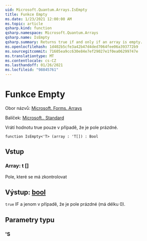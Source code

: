 ```yaml
---
uid: Microsoft.Quantum.Arrays.IsEmpty
title: Funkce Empty
ms.date: 1/23/2021 12:00:00 AM
ms.topic: article
qsharp.kind: function
qsharp.namespace: Microsoft.Quantum.Arrays
qsharp.name: IsEmpty
qsharp.summary: Returns true if and only if an array is empty.
ms.openlocfilehash: 1d402b5cfe3a42b47d4ded7064fee06a393772b9
ms.sourcegitcommit: 71605ea9cc630e84e7ef29027e1f0ea06299747e
ms.translationtype: MT
ms.contentlocale: cs-CZ
ms.lasthandoff: 01/26/2021
ms.locfileid: "98845761"
---
```

# <a name="isempty-function"></a>Funkce Empty

Obor názvů: [Microsoft. Forms. Arrays](xref:Microsoft.Quantum.Arrays)

Balíček: [Microsoft.. Standard](https://nuget.org/packages/Microsoft.Quantum.Standard)


Vrátí hodnotu true pouze v případě, že je pole prázdné.

```qsharp
function IsEmpty<'T> (array : 'T[]) : Bool
```


## <a name="input"></a>Vstup

### <a name="array--t"></a>Array: t []

Pole, které se má zkontrolovat



## <a name="output--bool"></a>Výstup: [bool](xref:microsoft.quantum.lang-ref.bool)

`true` IF a jenom v případě, že je pole prázdné (má délku 0).

## <a name="type-parameters"></a>Parametry typu

### <a name="t"></a>'S

